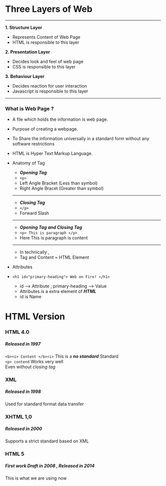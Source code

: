 # Three Layers of Web
---

**1. Structure Layer**</br>

* Represents Content of Web Page </br>
* HTML is responsible to this layer </br>

**2. Presentation Layer** </br>
* Decides look and feel of web page </br>
* CSS is responsible to this layer </br>

**3. Behaviour Layer**</br>
* Decides reaction for user interaction</br>
* Javascript is responsible to this layer</br>

---

### What is Web Page ? </br>
* A file which holds the information is web page.</br>
* Purpose of creating a webpage.</br>
* To Share the information universally in a standard form without  any software restrictions</br>
* HTML is Hyper Text Markup Language.</br>
* Anatomy of Tag</br>

    * **_Opening Tag_**</br>
    *  ``<p>`` </br>
    *  Left Angle Bracket (Less than symbol) </br>
    *  Right Angle Bracet (Greater than symbol) </br>
    ---
    * **_Closing Tag_**
    * ``</p>``
    * Forward Slash </br>
    ---
    * **_Opening Tag_ _and_ _Closing Tag_**
    * ```<p> This is paragraph </p>```
    *  Here This is paragraph is content
    ---
    * In technically ,
    *  Tag and Content = HTML Element

* Attributes
* ``` <h1 id="primary-heading"> Web on Fire! </h1> ``` </br>

    * id --> Attribute ; primary-heading --> Value
    * Attributes is a extra element of _**HTML**_
    * id is Name



<h1>HTML Version</h1>

### HTML 4.0

##### Released in 1997

``<b><i> Content </b><i>`` This is a **_no standard_** Standard  <br>
 ``<p> contend`` Works very well  <br>
Even without _closing tag_ <br>


### XML
##### Released in 1998

Used for standard format data transfer

### XHTML 1,0
##### Released in 2000

Supports a strict standard based on XML

### HTML 5
##### First work Draft in 2008 , Released in 2014

This is what we are using now



<!-- DOCTYPE = Document type -->